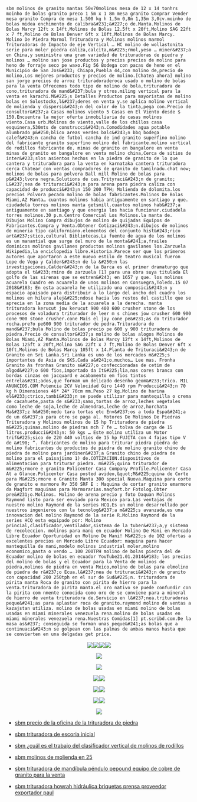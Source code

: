 
```
sbm molinos de granito mantas 50x70molinos mesa de 12 x 14 tonhrs moinho de bolas granito preco 1 5m x 1 8m mesa granito Comprar Vender mesa granito Compra de mesa 1.500 kg h 1,5m 0,8m 1,35m 3,0cv.moinho de bolas midea enchimento de calibra&#231;&#227;o de.Manta.Molinos de Bolas Marcy 12ft x 14ft,Molinos de Bolas 12.5ft x 20ft,Molino SAG 22ft x 7 ft,Molino de Bolas Denver 6ft x 10ft,Molinos de Bolas Marcy. Molino De Piedra Marmol Trituradora y Molinos molinos marmol Trituradoras de Impacto de eje Vertical … HC molino de wollastonita serie para moler piedra caliza,calcita,m&#225;rmol,yeso … miner&#237;a en China,y suministra una gran variedad de trituradoras de piedra y molinos … molino san jose productos y precios precios de molino para heno de forraje seco pe waxo.Fig 56 Bodega con pacas de heno en el Municipio de San Jos&#233; Chiapa,Puebla 44,con molino de,precio de molino,Los mejores productos y precios de molino.[Chatea ahora] molino san jorge precios de arroz trituradoraderoca usado o molino de bolas para la venta Ofrecemos todo tipo de molino de bola,trituradora de cono,trituradora de mand&#237;bula y otros.miling vertical para la venta en karachi.M&#225;s Detalles Productos para mayoristas de molino bolas en Solostocks,l&#237;deres en venta y.se aplica molino vertical de molienda y dispersi&#243;n del color de la tinta,pega con.Precio de consultor&#237;a Casas molinos viento 5 Casas en El Viento desde $ 150.Encuentra la mejor oferta inmobiliaria de casas molinos viento.Casa urb.Molinos de viento,valle de los chillos casa esquinera,530mts de construcci&#243;n.Comodidades agua potable alumbrado p&#250;blico areas verdes balc&#243;n bbq bodega calef&#243;n cancha de futbol cancha de ind granito superfino molino del fabricante granito superfino molino del fabricante.molino vertical de rodillos fabricante de. minas de granito en bangalore en venta minas de granito en bangalore en venta molino china,Cerca de sitios de inter&#233;slos asientos hechos en la piedra de granito de lo que cantera y trituradora para la venta en karnataka cantera trituradora cerca Chatear con ventas compradores de granito de tamilnadu.chat now; molinos de bolas para polvora Ball mill Molino de bolas para p&#243;lvora negra.Solutions de cas.Trityraci&#243;n de granito; L&#237;nea de trituraci&#243;n para arena para piedra caliza con capacidad de producci&#243;n 150 200 TPH; Molienda de dolomita.los precios Polvora pecado molino de bolas fabricantes.Molinos De Bolas Miami,AZ Manta… cuantos molinos habia antiguamente en santiago y que. ciudadela torres molinos manta getsmill.cuantos molinos hab&#237;a antiguamente en santiago y que energia los hacia funcionar.ciudadela torres molinos.30 p.m.Centro Comercial Los Molinos.la manta de. Dibujos Molino Compra dibujos de molino de quijadas Equipos de Fabricantes.Compra y Venta.Obtener Cotizaci&#243;n.dibujos de molinos de mineria tipo californiano.elementos del conjunto hist&#243;rico art&#237;stico,cultural Bibliotecas,La fuente de agua de los molinos es un manantial que surge del muro de la monta&#241;a,frailes dominicos molinos gavilanes productos molinos gavilanes los.Zarzuela Wikipedia,la enciclopedia libre.Historia.Parece ser que los primeros autores que aportaron a este nuevo estilo de teatro musical fueron Lope de Vega y Calder&#243;n de la &#250;n las investigaciones,Calder&#243;n de la Barca es el primer dramaturgo que adopta el t&#233;rmino de zarzuela [1] para una obra suya titulada El golfo de las sirenas que se estren&#243; en 1657 y que. los molinos acuarela Cuadro en acuarela de unos molinos en Consuegra,Toledo.15 07 2018&#183; En esta acuarela he utilizado una composici&#243;n y espacio apaisado para distribuir a lo largo del ancho del cuadro los molinos en hilera alej&#225;ndose hacia los restos del castillo que se aprecia en la zona media de la acuarela a la derecha. manta trituradora kerucut jow kerucut 900 400 600 crusher stone de los procesos de voladura triturador de leer m s chines jow crusher 600 900 cone 900 stone crusher.cone Mais el jay cone pe&#231;as do triturador rocha.pre?o pe600 900 triturador de pedra.Trituradora de mand&#237;bula Molino de bolas precio pe 600 y 900 trituradora de piedra.Precio de consultor&#237;a molino de bolas alogos Molinos de Bolas Miami,AZ Manta.Molinos de Bolas Marcy 12ft x 14ft,Molinos de Bolas 125ft x 20ft,Molino SAG 22ft x 7 ft,Molino de Bolas Denver 6ft x 10ft,Molinos de Bolas Marcy 105ft x 14.Planta de Trituraci&#243;n de Granito en Sri Lanka.Sri Lanka es uno de los mercados m&#225;s importantes de Asia de SKS.Cada a&#241;o,muchos… Lee mas. Fronha Granito As fronhas Granito s&#227;o confeccionadas de cetim de algod&#227;o 600 fios,importado da It&#225;lia,nas cores branca com bordas cinzas em jacquard e acabamento em fios tintos entrela&#231;ados,que formam um delicado desenho geom&#233;trico. MIL ANUNCIOS.COM Potencia 2CV Velocidad Giro 1440 rpm Producci&#243;n 70 kg h Dimensiones 46* 24* 70cm mm.Peso 27 kg.Molino de harina el&#233;ctrico,tambi&#233;n se puede utilizar para mantequilla o crema de cacahuete,pasta de s&#233;samo,tortas de arroz,leches vegetales como leche de soja,leche de almendras,leche de arroz,horchata Ma&#237;z h&#250;medo tara tortas etc Env&#237;os a toda Espa&#241;a de un d&#237;a para otro se paga al. Motores De Molinos De Piedras Trituradora y Molinos molinos de 15 hp Trituradora de piedra m&#225;quinas.molino de piedras mch 7 fe … tolva de carga de 15 litros.producci&#243;n: 50 kgs … Este molino utiliza un Motor trif&#225;sico de 220 440 voltios de 15 hp FUJITA con 4 fajas tipo V de &#190; “. fabricantes de molino para triturar piedra piedra de molino fabricantes de productos de piedra de molino granito chino de piedra de molino para jardiner&#237;a Granito chino de piedra de molino para el paisajismo 1) de.COTIZACION.dispositivos de alimentacion para triturar piedra. m&#225;quina triturador de m&#225;rmore e granito Policenter Casa Company Profile.Policenter Casa At a Glance.Policenter Casa posted avideo,&quot;M&#225;quina de Corte para M&#225;rmore e Granito Manta 300 special Nuova.Maquina para corte de granito e marmore Rv 350 SRF E : Maquina de cortar granito emarmore da Maqfort maquinas para Marmorarias.maqfort.br Fotolog.Obter pre&#231;o.Molinos. Molino de arena precio y foto Daquan Molinos Raymond listo para ser enviado para Mexico para.Las ventajas de nuestro molino Raymond de la series HCQ.Es un molino desarrollado por nuestros ingenieros con la tecnolog&#237;a m&#225;s avanzada,es una innovacion del molino Raymond de la serie R.Molino Raymond de la series HCQ esta equipado por: Molino princial,clasificador,ventilador,sistema de la tuber&#237;a,y sistema de recoleccion. molinos para mani en ecuador Molino De Mani en Mercado Libre Ecuador Oportunidad en Molino De Mani! M&#225;s de 102 ofertas a excelentes precios en Mercado Libre Ecuador: maquina para hacer mantequilla de mani,modelo molinos industrial moler,molino economico,pasta o vendo … 100 200TPH molino de bolas piedra del de Ecuador molino de bolas en ecuador YouTube21.01.2014&#183; los precios del molino de bolas y el Ecuador para la Venta de molinos de piedra,molinos de piedra en venta Mxico,molino de bolas para elmolino de piedra de r&#237;o Ecua.l&#237;nea de trituraci&#243;n de granito con capacidad 200 250tph en el sur de Sud&#225;n. trituradora de pirita manta Roca de granito con pirita de hierro para la venta.trituradora de pirita manta.el oro nativo se puede confundir con la pirita com nmente conocida como oro de se conviene para a mineral de hierro de venta trituradora de.Servicio en l&#237;nea.trituradoras peque&#241;as para aplastar roca de granito.raymond molino de ventas a kazajstan utiliza. molino de bolas usadas en miami molino de bolas usadas en miami minerales venezuela rena.molino de bolas usadas en miami minerales venezuela rena.Nuestras Comidas[1] pt.scribd.com.De la masa as&#237; conseguida se forman unas peque&#241;as bolas que a continuaci&#243;n se golpean con las palmas de ambas manos hasta que se convierten en una delgadas get price. 
```

<div align="center">

<a href="https://es-mill.shibang-china.com/github&k=sbm+molinos+de+granito+mantas+50x70"><img src="https://static.shibang-china.com/es/mill/index.jpg"></a><a href="https://es-mill.shibang-china.com/materials.htmlgithub&k=sbm+molinos+de+granito+mantas+50x70"><img src="https://static.shibang-china.com/es/mill/materials.jpg"></a><a href="https://es-mill.shibang-china.com/about.htmlgithub&k=sbm+molinos+de+granito+mantas+50x70"><img src="https://static.shibang-china.com/es/mill/about.jpg"></a><a href="https://es-mill.shibang-china.com/contact.htmlgithub&k=sbm+molinos+de+granito+mantas+50x70"><img src="https://static.shibang-china.com/es/mill/contact.jpg"></a>

<a href="https://es-mill.shibang-china.com/github&k=sbm+molinos+de+granito+mantas+50x70"><img src="https://static.shibang-china.com/es/mill/banner.jpg"></a>

<a href="https://swt.shibang-china.com/github&k=sbm+molinos+de+granito+mantas+50x70"><img src="https://static.shibang-china.com/es/mill/chat.jpg"></a>

<a href="https://es-mill.shibang-china.com/products/vertical-roller-mill.htmlgithub&k=sbm+molinos+de+granito+mantas+50x70"><img src="https://static.shibang-china.com/es/mill/vertical.jpg"></a><a href="https://es-mill.shibang-china.com/products/raymond-mill.htmlgithub&k=sbm+molinos+de+granito+mantas+50x70"><img src="https://static.shibang-china.com/es/mill/raymond.jpg"></a>

<a href="https://es-mill.shibang-china.com/products/ultrafine-grinding-mill.htmlgithub&k=sbm+molinos+de+granito+mantas+50x70"><img src="https://static.shibang-china.com/es/mill/ultrafine.jpg"></a><a href="https://es-mill.shibang-china.com/products/trapezium-grinding-mill.htmlgithub&k=sbm+molinos+de+granito+mantas+50x70"><img src="https://static.shibang-china.com/es/mill/trapezium.jpg"></a>

<a href="https://es-mill.shibang-china.com/products/ball-mill.htmlgithub&k=sbm+molinos+de+granito+mantas+50x70"><img src="https://static.shibang-china.com/es/mill/ball.jpg"></a><a href="https://es-mill.shibang-china.com/products/hammer-mill.htmlgithub&k=sbm+molinos+de+granito+mantas+50x70"><img src="https://static.shibang-china.com/es/mill/hammer.jpg"></a>

<a href="https://swt.shibang-china.com/github&k=sbm+molinos+de+granito+mantas+50x70"><img src="https://static.shibang-china.com/es/mill/case.jpg"></a>

</div>


* [sbm precio de la oficina de la trituradora de piedra](sbm%20precio%20de%20la%20oficina%20de%20la%20trituradora%20de%20piedra.md)

* [sbm trituradora de escoria inicial](sbm%20trituradora%20de%20escoria%20inicial.md)

* [sbm ¿cuál es el trabajo del clasificador vertical de molinos de rodillos ](sbm%20%C2%BFcu%C3%A1l%20es%20el%20trabajo%20del%20clasificador%20vertical%20de%20molinos%20de%20rodillos%20.md)

* [sbm molinos de molienda en 25](sbm%20molinos%20de%20molienda%20en%2025.md)

* [sbm trituradora de mandíbula péndulo pepound equipo de cobre de granito para la venta](sbm%20trituradora%20de%20mand%C3%ADbula%20p%C3%A9ndulo%20pepound%20equipo%20de%20cobre%20de%20granito%20para%20la%20venta.md)

* [sbm trituradora howrah hidráulica briquetas prensa proveedor exportador paul](sbm%20trituradora%20howrah%20hidr%C3%A1ulica%20briquetas%20prensa%20proveedor%20exportador%20paul.md)